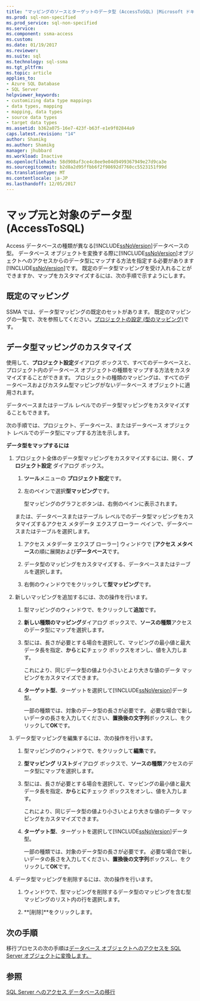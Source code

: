 ```yaml
---
title: "マッピングのソースとターゲットのデータ型 (AccessToSQL) |Microsoft ドキュメント"
ms.prod: sql-non-specified
ms.prod_service: sql-non-specified
ms.service: 
ms.component: ssma-access
ms.custom: 
ms.date: 01/19/2017
ms.reviewer: 
ms.suite: sql
ms.technology: sql-ssma
ms.tgt_pltfrm: 
ms.topic: article
applies_to:
- Azure SQL Database
- SQL Server
helpviewer_keywords:
- customizing data type mappings
- data types, mapping
- mapping, data types
- source data types
- target data types
ms.assetid: b362a075-16e7-423f-b63f-e1e9f02844a9
caps.latest.revision: "14"
author: Shamikg
ms.author: Shamikg
manager: jhubbard
ms.workload: Inactive
ms.openlocfilehash: 58d908af3ce4c8ee9e04d9499367949e27d9ca3e
ms.sourcegitcommit: b2d8a2d95ffbb6f2f98692d7760cc5523151f99d
ms.translationtype: MT
ms.contentlocale: ja-JP
ms.lasthandoff: 12/05/2017
---
```

# <a name="mapping-source-and-target-data-types-accesstosql"></a>マップ元と対象のデータ型 (AccessToSQL)
Access データベースの種類が異なる[!INCLUDE[ssNoVersion](../../includes/ssnoversion_md.md)]データベースの型。 データベース オブジェクトを変換する際に[!INCLUDE[ssNoVersion](../../includes/ssnoversion_md.md)]オブジェクトへのアクセスからのデータ型にマップする方法を指定する必要があります[!INCLUDE[ssNoVersion](../../includes/ssnoversion_md.md)]です。 既定のデータ型マッピングを受け入れることができますか、マップをカスタマイズするには、次の手順で示すようにします。  
  
## <a name="default-mappings"></a>既定のマッピング  
SSMA では、データ型マッピングの既定のセットがあります。 既定のマッピングの一覧で、次を参照してください。[プロジェクトの設定 (型のマッピング)](http://msdn.microsoft.com/en-us/b87b9683-abed-4677-8c50-18bdba704655)です。  
  
## <a name="customizing-data-type-mappings"></a>データ型マッピングのカスタマイズ  
使用して、**プロジェクト設定**ダイアログ ボックスで、すべてのデータベースと、プロジェクト内のデータベース オブジェクトの種類をマップする方法をカスタマイズすることができます。 プロジェクトの種類のマッピングは、すべてのデータベースおよびカスタム型マッピングがないデータベース オブジェクトに適用されます。  
  
データベースまたはテーブル レベルでのデータ型マッピングをカスタマイズすることもできます。  
  
次の手順では、プロジェクト、データベース、またはデータベース オブジェクト レベルでのデータ型にマップする方法を示します。  
  
**データ型をマップするには**  
  
1.  プロジェクト全体のデータ型マッピングをカスタマイズするには、開く、**プロジェクト設定** ダイアログ ボックス。  
  
    1.  **ツール**メニューの **プロジェクト設定**です。  
  
    2.  左のペインで選択**型マッピング**です。  
  
        型マッピングのグラフとボタンは、右側のペインに表示されます。  
  
    または、データベースまたはテーブル レベルでのデータ型マッピングをカスタマイズするアクセス メタデータ エクスプ ローラー ペインで、データベースまたはテーブルを選択します。  
  
    1.  アクセス メタデータ エクスプ ローラー] ウィンドウで [**アクセス メタベース**の順に展開および**データベース**です。  
  
    2.  データ型のマッピングをカスタマイズする、データベースまたはテーブルを選択します。  
  
    3.  右側のウィンドウでをクリックして**型マッピング**です。  
  
2.  新しいマッピングを追加するには、次の操作を行います。  
  
    1.  型マッピングのウィンドウで、をクリックして**追加**です。  
  
    2.  **新しい種類のマッピング**ダイアログ ボックスで、**ソースの種類**アクセスのデータ型にマップを選択します。  
  
    3.  型には、長さが必要とする場合を選択して、マッピングの最小値と最大データ長を指定、**から**と**に**チェック ボックスをオンし、値を入力します。  
  
        これにより、同じデータ型の値より小さいとより大きな値のデータ マッピングをカスタマイズできます。  
  
    4.  **ターゲット型**、ターゲットを選択して[!INCLUDE[ssNoVersion](../../includes/ssnoversion_md.md)]データ型。  
  
        一部の種類では、対象のデータ型の長さが必要です。 必要な場合で新しいデータの長さを入力してください、**置換後の文字列**ボックスし、をクリックして**OK**です。  
  
3.  データ型マッピングを編集するには、次の操作を行います。  
  
    1.  型マッピングのウィンドウで、をクリックして**編集**です。  
  
    2.  **型マッピング リスト**ダイアログ ボックスで、**ソースの種類**アクセスのデータ型にマップを選択します。  
  
    3.  型には、長さが必要とする場合を選択して、マッピングの最小値と最大データ長を指定、**から**と**に**チェック ボックスをオンし、値を入力します。  
  
        これにより、同じデータ型の値より小さいとより大きな値のデータ マッピングをカスタマイズできます。  
  
    4.  **ターゲット型**、ターゲットを選択して[!INCLUDE[ssNoVersion](../../includes/ssnoversion_md.md)]データ型。  
  
        一部の種類では、対象のデータ型の長さが必要です。 必要な場合で新しいデータの長さを入力してください、**置換後の文字列**ボックスし、をクリックして**OK**です。  
  
4.  データ型マッピングを削除するには、次の操作を行います。  
  
    1.  ウィンドウで、型マッピングを削除するデータ型のマッピングを含む型マッピングのリスト内の行を選択します。  
  
    2.  **[削除]**をクリックします。  
  
## <a name="next-steps"></a>次の手順  
移行プロセスの次の手順は[データベース オブジェクトへのアクセスを SQL Server オブジェクトに変換します。](http://msdn.microsoft.com/en-us/e0ef67bf-80a6-4e6c-a82d-5d46e0623c6c)  
  
## <a name="see-also"></a>参照  
[SQL Server へのアクセス データベースの移行](http://msdn.microsoft.com/en-us/76a3abcf-2998-4712-9490-fe8d872c89ca)  
  
